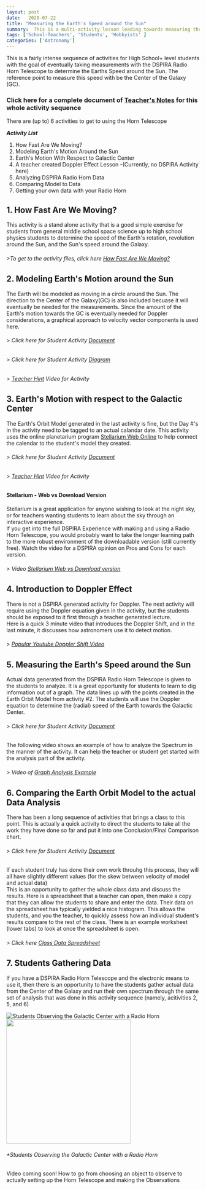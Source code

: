 ```yaml
---
layout: post
date:   2020-07-22
title: "Measuring the Earth's Speed around the Sun"
summary:  This is a multi-activity lesson leading towards measuring the Speed of the Earth around the Sun
tags: ['School-Teachers', 'Students', 'Hobbyists' ]
categories: ['Astronomy'] 
---
```

This is a fairly intense sequence of activities for High School+ level students with the goal of eventually taking measurements with the DSPIRA Radio Horn Telescope to determine the Earths Speed around the Sun. The reference point to measure this speed with be the Center of the Galaxy (GC).   
### Click here for a complete document of [Teacher's Notes](https://docs.google.com/document/d/10zVMqpykbRbOjKvXGvWoZxYcacZ31Ay5AIp2mx70VOk/edit?usp=sharing) for this whole activity sequence

There are (up to) 6 activities to get to using the Horn Telescope 


**_Activity List_**
   1. How Fast Are We Moving?
   2. Modeling Earth's Motion Around the Sun
   3. Earth's Motion With Respect to Galactic Center
   4. A teacher created Doppler Effect Lesson -(Currently, no DSPIRA Activity here)
   5. Analyzing DSPIRA Radio Horn Data
   6. Comparing Model to Data
   7. Getting your own data with your Radio Horn
   
## 1. How Fast Are We Moving?   
   This activity is a stand alone activity that is a good simple exercise for students from general middle school space science up to high school physics students
   to determine the speed of the Earth's rotation, revolution around the Sun, and the Sun's speed around the Galaxy.
######   >To get to the activity files, click here [How Fast Are We Moving?](http://wvurail.org/dspira-lessons/HowFastAreWeMoving)   
   
## 2. Modeling Earth's Motion around the Sun    
The Earth will be modeled as moving in a circle around the Sun.  The direction to the Center of the Galaxy(GC) is also included becuase it will eventually be needed for the 
   measurements.  Since the amount of the Earth's motion towards the GC is eventually needed for Doppler considerations, a graphical approach to velocity vector components is 
   used here.  
###### > Click here for Student Activity [Document](https://docs.google.com/document/d/1__n0TklTs-efhsMBp2iGLFbOOSoBRgllJImWqw3vCNQ/edit?usp=sharing)    
###### > Click here for Student Activity [Diagram](https://drive.google.com/file/d/1AZH7kvTEcVaMl58jet1LkjiGaGwPlmJs/view?usp=sharing) 
   
###### > [Teacher Hint](https://www.youtube.com/watch?v=ke65AuJ-j7I&feature=youtu.be) Video for Activity 

## 3. Earth's Motion with respect to the Galactic Center 
The Earth's Orbit Model generated in the last activity is fine, but the Day #'s in the activity need to be tagged to an actual calandar date.  This activity uses the online 
planetarium program [Stellarium Web Online](https://stellarium-web.org/) to help connect the calendar to the student's model they created.   

###### > Click here for Student Activity [Document](https://docs.google.com/document/d/16ibpadOhBioZqrvxWpdrwJ1S6iNAwi7YaRW_QoM-CVI/edit?usp=sharing) 
   
###### > [Teacher Hint](https://www.youtube.com/watch?v=ApKA6kWlFuQ&feature=youtu.be) Video for Activity 
#### Stellarium - Web vs Download Version  
Stellarium is a great application for anyone wishing to look at the night sky, or for teachers wanting students to learn about the sky through an interactive experience.  
If you get into the full DSPIRA Experience with making and using a Radio Horn Telescope, you would probably want to take the longer learning path to the more robust environment of the downloadable version (still currently free).  Watch the video for a DSPIRA opinion on Pros and Cons for each version.  

###### > Video [Stellarium Web vs Download version](https://www.youtube.com/watch?v=uWdVQG93MO4&list=PLxSg3s3C3JCFns9MFgZ-1VWBV4Y346afq&index=5&t=0s) 

## 4. Introduction to Doppler Effect   
There is not a DSPIRA generated activity for Doppler.  The next activity will require using the Doppler equation given in the activity, but the students should be 
exposed to it first through a teacher generated lecture.  
Here is a quick 3 minute video that introduces the Doppler Shift, and in the last minute, it discusses how astronomers use it to detect motion. 
###### > [Popular Youtube Doppler Shift Video](https://www.youtube.com/watch?v=h4OnBYrbCjY)

## 5. Measuring the Earth's Speed around the Sun   
Actual data generated from the DSPIRA Radio Horn Telescope is given to the students to analyze.  It is a great opportunity for students to learn to dig information out of a graph.  The data lines up with the points created in the Earth Orbit Model from activity #2.  The students will use the Doppler equation to determine the (radial) speed of the Earth towards the Galactic Center. 

###### > Click here for Student Activity [Document](https://drive.google.com/file/d/17vAWar6qnTkrmAbeuVLDPLYGMwrpnj2J/view?usp=sharing)  

The following video shows an example of how to analyze the Spectrum in the manner of the activity.  It can help the teacher or student get started with the analysis part of the activity. 
###### > Video of [Graph Analysis Example](https://www.youtube.com/watch?v=0yAo1z4kv1w)
   
## 6. Comparing the Earth Orbit Model to the actual Data Analysis

There has been a long sequence of activities that brings a class to this point.  This is actually a quick activity to direct the students to take all the work they have done so far and put it into one Conclusion/Final Comparison chart.  

###### > Click here for Student Activity [Document](https://drive.google.com/file/d/1Xum-03ijXDn8iplFXZ7dhKvmLEAxcuZu/view?usp=sharing)   
If each student truly has done their own work throuhg this process, they will all have slightly different values (for the skew between velocity of model and actual data)  
This is an opportunity to gather the whole class data and discuss the results.  Here is a spreadsheet that a teacher can open, then make a copy that they can allow the students to share and enter the data.  Their data on the spreadsheet has typically yielded a nice histogram.  This allows the students, and you the teacher, to quickly assess how an individual student's results compare to the rest of the class.  There is an example worksheet (lower tabs) to look at once the spreadsheet is open.

###### > Click here [Class Data Spreadsheet](https://docs.google.com/spreadsheets/d/1mQxOA6Tcwsas5Y0UEpoiRx85zhIqMMff7jumb62Mfno/edit?usp=sharing) 

## 7. Students Gathering Data 

If you have a DSPIRA Radio Horn Telescope and the electronic means to use it, then there is an opportunity to have the students gather actual data from the Center of the Galaxy and run their own spectrum through the same set of analysis that was done in this activity sequence (namely, acitivities 2, 5, and 6)  

![Students Observing the Galactic Center with a Radio Horn](/dspira-lessons/images/Students_Obs_GC.png)  
<img src="/dspira-lessons/images/Students_Obs_GC.png" width="324" height="324">

###### *Students Observing the Galactic Center with a Radio Horn

Video coming soon! How to go from choosing an object to observe to actually setting up the Horn Telescope and making the Observations


